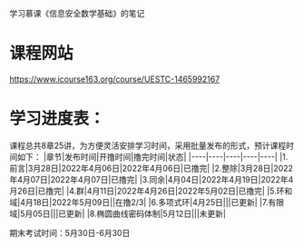 学习慕课《信息安全数学基础》的笔记
# 课程网站

https://www.icourse163.org/course/UESTC-1465992167
# 学习进度表：
课程总共8章25讲，为方便灵活安排学习时间，采用批量发布的形式，预计课程时间如下：
|章节|发布时间|开撸时间|撸完时间|状态|
|----|----|----|----|----|
|1.前言|3月28日|2022年4月06日|2022年4月06日|已撸完|
|2.整除|3月28日|2022年4月07日|2022年4月07日|已撸完|
|3.同余|4月04日|2022年4月19日|2022年4月26日|已撸完|
|4.群|4月11日|2022年4月26日|2022年5月02日|已撸完|
|5.环和域|4月18日|2022年5月09日||在撸2/3|
|6.多项式环|4月25日|||已更新|
|7.有限域|5月05日|||已更新|
|8.椭圆曲线密码体制|5月12日|||未更新|

期末考试时间：5月30日-6月30日